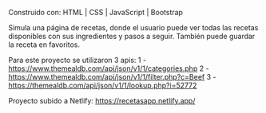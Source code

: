 Construido con: HTML | CSS | JavaScript | Bootstrap

Simula una página de recetas, donde el usuario puede ver todas las recetas disponibles con sus ingredientes y pasos a seguir. También puede guardar la receta en favoritos.

Para este proyecto se utilizaron 3 apis:
1 - https://www.themealdb.com/api/json/v1/1/categories.php
2 - https://www.themealdb.com/api/json/v1/1/filter.php?c=Beef
3 - https://themealdb.com/api/json/v1/1/lookup.php?i=52772

Proyecto subido a Netlify: https://recetasapp.netlify.app/
